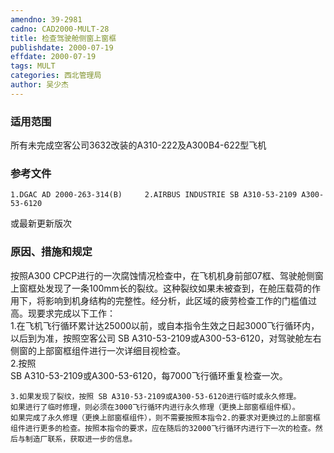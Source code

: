 ```yaml
---
amendno: 39-2981  
cadno: CAD2000-MULT-28  
title: 检查驾驶舱侧窗上窗框  
publishdate: 2000-07-19  
effdate: 2000-07-19  
tags: MULT  
categories: 西北管理局  
author: 吴少杰  
---
```

  
### 适用范围  
所有未完成空客公司3632改装的A310-222及A300B4-622型飞机  
  
<!--more-->  
### 参考文件  
    1.DGAC AD 2000-263-314(B)     2.AIRBUS INDUSTRIE SB A310-53-2109 A300-53-6120  
或最新更新版次  
  
### 原因、措施和规定  
按照A300 CPCP进行的一次腐蚀情况检查中，在飞机机身前部07框、驾驶舱侧窗上窗框处发现了一条100mm长的裂纹。这种裂纹如果未被查到，在舱压载荷的作用下，将影响到机身结构的完整性。经分析，此区域的疲劳检查工作的门槛值过高。现要求完成以下工作：  
    1.在飞机飞行循环累计达25000以前，或自本指令生效之日起3000飞行循环内，以后到为准，按照空客公司 SB A310-53-2109或A300-53-6120，对驾驶舱左右侧窗的上部窗框组件进行一次详细目视检查。  
    2.按照  
 SB A310-53-2109或A300-53-6120，每7000飞行循环重复检查一次。  
  
      
    3.如果发现了裂纹，按照 SB A310-53-2109或A300-53-6120进行临时或永久修理。     如果进行了临时修理，则必须在3000飞行循环内进行永久修理（更换上部窗框组件框）。  
    如果完成了永久修理（更换上部窗框组件），则不需要按照本指令2.的要求对更换过的上部窗框组件进行更多的检查。按照本指令的要求，应在随后的32000飞行循环内进行下一次的检查。然后与制造厂联系，获取进一步的信息。  
